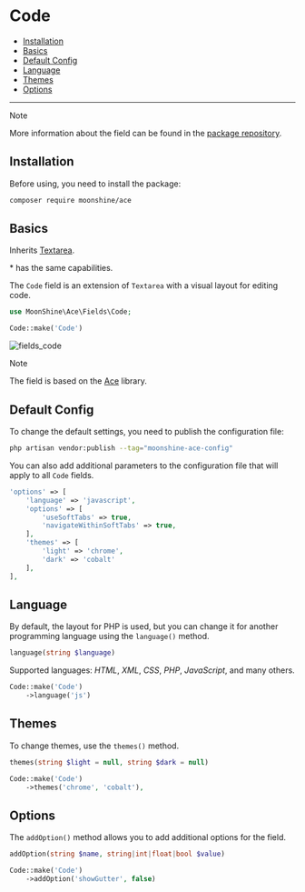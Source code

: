 # Code

- [Installation](#installation)
- [Basics](#basics)
- [Default Config](#default-config)
- [Language](#language)
- [Themes](#themes)
- [Options](#options)

---

> [!NOTE]
> More information about the field can be found in the [package repository](https://github.com/moonshine-software/ace).

<a name="installation"></a>
## Installation

Before using, you need to install the package:

```bash
composer require moonshine/ace
```

<a name="basics"></a>
## Basics

Inherits [Textarea](/docs/{{version}}/fields/textarea).

\* has the same capabilities.

The `Code` field is an extension of `Textarea` with a visual layout for editing code.

```php
use MoonShine\Ace\Fields\Code;

Code::make('Code')
```

![fields_code](https://raw.githubusercontent.com/moonshine-software/doc/3.x/resources/screenshots/code.png)

> [!NOTE]
> The field is based on the [Ace](https://ace.c9.io/) library.


<a name="default-config"></a>
## Default Config

To change the default settings, you need to publish the configuration file:

```bash
php artisan vendor:publish --tag="moonshine-ace-config"
```

You can also add additional parameters to the configuration file that will apply to all `Code` fields.

```php
'options' => [
    'language' => 'javascript',
    'options' => [
        'useSoftTabs' => true,
        'navigateWithinSoftTabs' => true,
    ],
    'themes' => [
        'light' => 'chrome',
        'dark' => 'cobalt'
    ],
],
```

<a name="language"></a>
## Language

By default, the layout for PHP is used, but you can change it for another programming language using the `language()` method.

```php
language(string $language)
```

Supported languages: *HTML*, *XML*, *CSS*, *PHP*, *JavaScript*, and many others.

```php
Code::make('Code')
    ->language('js')
```

<a name="themes"></a>
## Themes

To change themes, use the `themes()` method.

```php
themes(string $light = null, string $dark = null)
```

```php
Code::make('Code')
    ->themes('chrome', 'cobalt'),
```

<a name="options"></a>
## Options

The `addOption()` method allows you to add additional options for the field.

```php
addOption(string $name, string|int|float|bool $value)
```

```php
Code::make('Code')
    ->addOption('showGutter', false)
```
